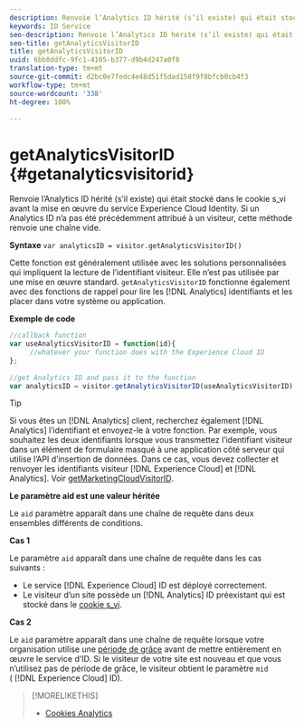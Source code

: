 ```yaml
---
description: Renvoie l’Analytics ID hérité (s’il existe) qui était stocké dans le cookie s_vi avant la mise en œuvre du service Experience Cloud Identity. Si un Analytics ID n’a pas été précédemment attribué à un visiteur, cette méthode renvoie une chaîne vide.
keywords: ID Service
seo-description: Renvoie l’Analytics ID hérité (s’il existe) qui était stocké dans le cookie s_vi avant la mise en œuvre du service Experience Cloud Identity. Si un Analytics ID n’a pas été précédemment attribué à un visiteur, cette méthode renvoie une chaîne vide.
seo-title: getAnalyticsVisitorID
title: getAnalyticsVisitorID
uuid: 6bb8ddfc-9fc1-4105-b377-d9b4d247a0f8
translation-type: tm+mt
source-git-commit: d2bc0e7fedc4e48d51f5dad158f9f8bfcb0cb4f3
workflow-type: tm+mt
source-wordcount: '338'
ht-degree: 100%

---
```



# getAnalyticsVisitorID {#getanalyticsvisitorid}

Renvoie l’Analytics ID hérité (s’il existe) qui était stocké dans le cookie s_vi avant la mise en œuvre du service Experience Cloud Identity. Si un Analytics ID n’a pas été précédemment attribué à un visiteur, cette méthode renvoie une chaîne vide.

**Syntaxe** `var analyticsID = visitor.getAnalyticsVisitorID()`

Cette fonction est généralement utilisée avec les solutions personnalisées qui impliquent la lecture de l’identifiant visiteur. Elle n’est pas utilisée par une mise en œuvre standard. `getAnalyticsVisitorID` fonctionne également avec des fonctions de rappel pour lire les [!DNL Analytics] identifiants et les placer dans votre système ou application.

**Exemple de code**

```js
//callback function 
var useAnalyticsVisitorID = function(id){ 
     //whatever your function does with the Experience Cloud ID 
}; 
 
//get Analytics ID and pass it to the function 
var analyticsID = visitor.getAnalyticsVisitorID(useAnalyticsVisitorID)
```

>[!TIP]
>
>Si vous êtes un [!DNL Analytics] client, recherchez également [!DNL Analytics] l’identifiant et envoyez-le à votre fonction. Par exemple, vous souhaitez les deux identifiants lorsque vous transmettez l’identifiant visiteur dans un élément de formulaire masqué à une application côté serveur qui utilise l’API d’insertion de données. Dans ce cas, vous devez collecter et renvoyer les identifiants visiteur [!DNL Experience Cloud] et [!DNL Analytics]. Voir [getMarketingCloudVisitorID](../../library/get-set/getmcvid.md).

**Le paramètre aid est une valeur héritée**

Le `aid` paramètre apparaît dans une chaîne de requête dans deux ensembles différents de conditions.

**Cas 1**

Le paramètre `aid` apparaît dans une chaîne de requête dans les cas suivants :

* Le service [!DNL Experience Cloud] ID est déployé correctement.
* Le visiteur d’un site possède un [!DNL Analytics] ID préexistant qui est stocké dans le [cookie s_vi](https://docs.adobe.com/content/help/fr-FR/core-services/interface/ec-cookies/cookies-analytics.html#section-5d50a078de444d12b7d927d68ff3b679).

**Cas 2**

Le `aid` paramètre apparaît dans une chaîne de requête lorsque votre organisation utilise une [période de grâce](../../reference/analytics-reference/grace-period.md) avant de mettre entièrement en œuvre le service d’ID. Si le visiteur de votre site est nouveau et que vous n’utilisez pas de période de grâce, le visiteur obtient le paramètre `mid` ( [!DNL Experience Cloud] ID).

>[!MORELIKETHIS]
>
>* [Cookies Analytics](https://docs.adobe.com/content/help/fr-FR/core-services/interface/ec-cookies/cookies-privacy.html)

